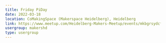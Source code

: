 ```yaml
---
title: Friday PiDay
date: 2022-03-18
location: CoMakingSpace (Makerspace Heidelberg), Heidelberg
link: https://www.meetup.com/Heidelberg-Makers-Meetup/events/mkbgrsydcfbxb/
usergroup: makershd
type: usergroup
---
```

